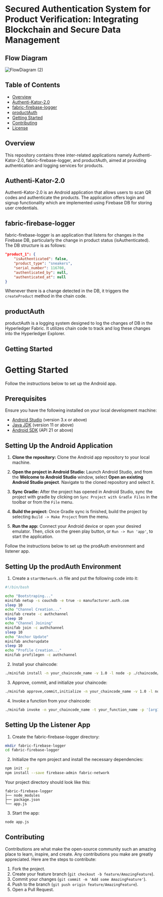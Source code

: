 # Secured Authentication System for Product Verification: Integrating Blockchain and Secure Data Management

## Flow Diagram

![FlowDiagram (2)](https://github.com/AmritaCSN/ProductAuth_VarunKashyap/assets/43084249/d64edfc7-5951-4336-a5d8-1f3089fd7e8d)

## Table of Contents

- [Overview](#overview)
- [Authenti-Kator-2.0](#authenti-kator-20)
- [fabric-firebase-logger](#fabric-firebase-logger)
- [productAuth](#productauth)
- [Getting Started](#getting-started)
- [Contributing](#contributing)
- [License](#license)

## Overview
This repository contains three inter-related applications namely Authenti-Kator-2.0, fabric-firebase-logger, and productAuth, aimed at providing authentication and logging services for products. 

## Authenti-Kator-2.0
Authenti-Kator-2.0 is an Android application that allows users to scan QR codes and authenticate the products. The application offers login and signup functionality which are implemented using Firebase DB for storing user credentials.

## fabric-firebase-logger
fabric-firebase-logger is an application that listens for changes in the Firebase DB, particularly the change in product status (isAuthenticated). The DB structure is as follows:

```json
"product_1": {
    "isAuthenticated": false,
    "product_type": "sneakers",
    "serial_number": 116708,
    "authenticated_by": null,
    "authenticated_at": null
}
```

Whenever there is a change detected in the DB, it triggers the `createProduct` method in the chain code.

## productAuth
productAuth is a logging system designed to log the changes of DB in the Hyperledger Fabric. It utilizes chain code to track and log these changes into the Hyperledger Explorer.

## Getting Started

# Getting Started

Follow the instructions below to set up the Android app.

## Prerequisites

Ensure you have the following installed on your local development machine:

- [Android Studio](https://developer.android.com/studio/index.html) (version 3.x or above)
- [Java JDK](https://www.oracle.com/java/technologies/javase-jdk11-downloads.html) (version 11 or above)
- [Android SDK](https://developer.android.com/studio/intro/update#sdk-manager) (API 21 or above)

## Setting Up the Android Application

1. **Clone the repository:** Clone the Android app repository to your local machine.

2. **Open the project in Android Studio:** Launch Android Studio, and from the **Welcome to Android Studio** window, select **Open an existing Android Studio project**. Navigate to the cloned repository and select it.

3. **Sync Gradle:** After the project has opened in Android Studio, sync the project with gradle by clicking on `Sync Project with Gradle Files` in the toolbar or from the `File` menu.

4. **Build the project:** Once Gradle sync is finished, build the project by selecting `Build -> Make Project` from the menu.

5. **Run the app:** Connect your Android device or open your desired emulator. Then, click on the green play button, or `Run -> Run 'app'`, to start the application.

Follow the instructions below to set up the prodAuth environment and listener app.

## Setting Up the prodAuth Environment

1. Create a `startNetwork.sh` file and put the following code into it:

```bash
#!/bin/bash

echo "Bootstraping..."
minifab netup -s couchdb -e true -o manufacturer.auth.com
sleep 10
echo "Channel Creation..."
minifab create -c authchannel
sleep 10
echo "Channel Joining"
minifab join -c authchannel
sleep 10
echo "Anchor Update"
minifab anchorupdate
sleep 10
echo "Profile Creation..."
minifab profilegen -c authchannel
```

2. Install your chaincode:

```bash
./minifab install -n your_chaincode_name -v 1.0 -l node -p ./chaincode/your_chaincode_name
```

3. Approve, commit, and initialize your chaincode:

```bash
./minifab approve,commit,initialize -n your_chaincode_name -v 1.0 -l node -p ./chaincode/your_chaincode_name
```

4. Invoke a function from your chaincode:

```bash
./minifab invoke -n your_chaincode_name -t your_function_name -p '[arg1,arg2,arg3]'
```

## Setting Up the Listener App

1. Create the fabric-firebase-logger directory:

```bash
mkdir fabric-firebase-logger
cd fabric-firebase-logger
```

2. Initialize the npm project and install the necessary dependencies:

```bash
npm init -y
npm install --save firebase-admin fabric-network
```

Your project directory should look like this:

```plaintext
fabric-firebase-logger
├── node_modules
├── package.json
└── app.js
```

3. Start the app:

```bash
node app.js
```


## Contributing
Contributions are what make the open-source community such an amazing place to learn, inspire, and create. Any contributions you make are greatly appreciated. Here are the steps to contribute:

1. Fork the project.
2. Create your feature branch (`git checkout -b feature/AmazingFeature`).
3. Commit your changes (`git commit -m 'Add some AmazingFeature'`).
4. Push to the branch (`git push origin feature/AmazingFeature`).
5. Open a Pull Request.
